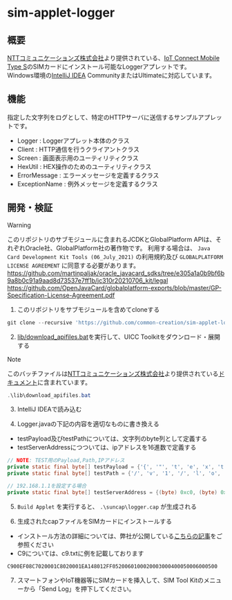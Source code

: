 # sim-applet-logger

## 概要

[NTTコミュニケーションズ株式会社](https://www.ntt.com/)より提供されている、[IoT Connect Mobile Type S](https://sdpf.ntt.com/services/icms/)のSIMカードにインストール可能なLoggerアプレットです。  
Windows環境の[IntelliJ IDEA](https://www.jetbrains.com/ja-jp/idea/) CommunityまたはUltimateに対応しています。

## 機能

指定した文字列をログとして、特定のHTTPサーバに送信するサンプルアプレットです。

- Logger : Loggerアプレット本体のクラス
- Client : HTTP通信を行うクライアントクラス
- Screen : 画面表示用のユーティリティクラス
- HexUtil : HEX操作のためのユーティリティクラス
- ErrorMessage : エラーメッセージを定義するクラス
- ExceptionName : 例外メッセージを定義するクラス

## 開発・検証

> [!WARNING]  
> このリポジトリのサブモジュールに含まれるJCDKとGlobalPlatform APIは、それぞれOracle社、GlobalPlatform社の著作物です。 
> 利用する場合は、 `Java Card Development Kit Tools (06_July_2021)` の利用規約及び `GLOBALPLATFORM LICENSE AGREEMENT` に同意する必要があります。  
> https://github.com/martinpaljak/oracle_javacard_sdks/tree/e305a1a0b9bf6b9a8b0c91a9aad8d73537e7ff1b/jc310r20210706_kit/legal
> https://github.com/OpenJavaCard/globalplatform-exports/blob/master/GP-Specification-License-Agreement.pdf

1. このリポジトリをサブモジュールを含めてcloneする

```powershell
git clone --recursive 'https://github.com/common-creation/sim-applet-logger.git'
```

2. [lib/download_apifiles.bat](./lib/download_apifiles.bat)を実行して、UICC Toolkitをダウンロード・展開する

> [!NOTE]  
> このバッチファイルは[NTTコミュニケーションズ株式会社](https://www.ntt.com/)より提供されている[ドキュメント](https://sdpf.ntt.com/services/docs/icms/service-descriptions/applet/sample_applet/sample_applet.html#/api-usim-apiuicc-api)に含まれています。  

```powershell
.\lib\download_apifiles.bat
```

3. IntelliJ IDEAで読み込む

4. Logger.javaの下記の内容を適切なものに書き換える

- testPayload及びtestPathについては、文字列のbyte列として定義する
- testServerAddressにつついては、ipアドレスを16進数で定義する

```java
// NOTE: TEST用のPayload,Path,IPアドレス
private static final byte[] testPayload = {'{', '"', 't', 'e', 'x', 't', '"', ':', '"', 't', 'e', 's', 't', '"', '}'};
private static final byte[] testPath = {'/', 'v', '1', '/', 'l', 'o', 'g'};

// 192.168.1.1を設定する場合
private static final byte[] testServerAddress = {(byte) 0xc0, (byte) 0xa8, (byte) 0x01, (byte) 0x01};

```

5. `Build Applet` を実行すると、 `.\suncap\logger.cap` が生成される

6. 生成されたcapファイルをSIMカードにインストールする
- インストール方法の詳細については、弊社が公開している[こちらの記事](https://note.com/common_creation/n/nd4bfcd0c0b34)をご参照ください
- C9については、c9.txtに例を記載しております

```text
C900EF08C7020001C8020001EA148012FF0520060100020003000400050006000500
```

7. スマートフォンやIoT機器等にSIMカードを挿入して、SIM Tool Kitのメニューから「Send Log」を押下してください。